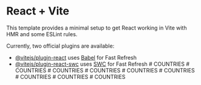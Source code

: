 # React + Vite

This template provides a minimal setup to get React working in Vite with HMR and some ESLint rules.

Currently, two official plugins are available:

- [@vitejs/plugin-react](https://github.com/vitejs/vite-plugin-react/blob/main/packages/plugin-react/README.md) uses [Babel](https://babeljs.io/) for Fast Refresh
- [@vitejs/plugin-react-swc](https://github.com/vitejs/vite-plugin-react-swc) uses [SWC](https://swc.rs/) for Fast Refresh
#   C O U N T R I E S  
 #   C O U N T R I E S  
 #   C O U N T R I E S  
 #   C O U N T R I E S  
 #   C O U N T R I E S  
 #   C O U N T R I E S  
 #   C O U N T R I E S  
 #   C O U N T R I E S  
 #   C O U N T R I E S  
 